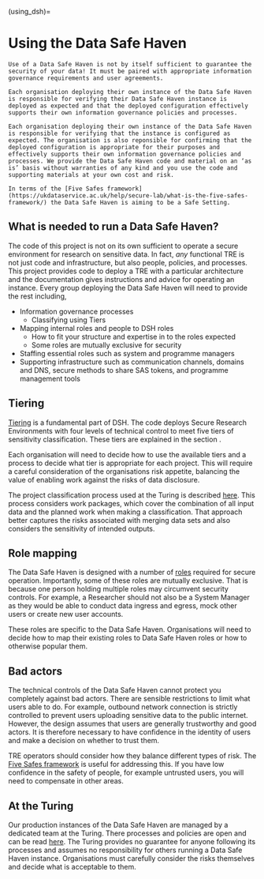 (using_dsh)=

# Using the Data Safe Haven

```{warning}
Use of a Data Safe Haven is not by itself sufficient to guarantee the security of your data! It must be paired with appropriate information governance requirements and user agreements.
```

```{warning}
Each organisation deploying their own instance of the Data Safe Haven is responsible for verifying their Data Safe Haven instance is deployed as expected and that the deployed configuration effectively supports their own information governance policies and processes.

Each organisation deploying their own instance of the Data Safe Haven is responsible for verifying that the instance is configured as expected. The organisation is also reponsible for confirming that the deployed configuration is appropriate for their purposes and effectively supports their own information governance policies and processes. We provide the Data Safe Haven code and material on an ‘as is’ basis without warranties of any kind and you use the code and supporting materials at your own cost and risk.
```

```{tip}
In terms of the [Five Safes framework](https://ukdataservice.ac.uk/help/secure-lab/what-is-the-five-safes-framework/) the Data Safe Haven is aiming to be a Safe Setting.
```

## What is needed to run a Data Safe Haven?

The code of this project is not on its own sufficient to operate a secure environment for research on sensitive data.
In fact, _any_ functional TRE is not just code and infrastructure, but also people, policies, and processes.
This project provides code to deploy a TRE with a particular architecture and the documentation gives instructions and advice for operating an instance.
Every group deploying the Data Safe Haven will need to provide the rest including,

- Information governance processes
  - Classifying using Tiers
- Mapping internal roles and people to DSH roles
    - How to fit your structure and expertise in to the roles expected
    - Some roles are mutually exclusive for security
- Staffing essential roles such as system and programme managers
- Supporting infrastructure such as communication channels, domains and DNS, secure methods to share SAS tokens, and programme management tools

## Tiering

[Tiering](sensitivity_tiers.md) is a fundamental part of DSH.
The code deploys Secure Research Environments with four levels of technical control to meet five tiers of sensitivity classification.
These tiers are explained in the section [](design_security_objectives).

Each organisation will need to decide how to use the available tiers and a process to decide what tier is appropriate for each project.
This will require a careful consideration of the organisations risk appetite, balancing the value of enabling work against the risks of data disclosure.

The project classification process used at the Turing is described [here](https://alan-turing-institute.github.io/trusted-research/tasks/setting_up_tre/project_initialisation/project_classification.html).
This process considers work packages, which cover the combination of all input data and the planned work when making a classification.
That approach better captures the risks associated with merging data sets and also considers the sensitivity of intended outputs.

## Role mapping

The Data Safe Haven is designed with a number of [roles](roles) required for secure operation.
Importantly, some of these roles are mutually exclusive.
That is because one person holding multiple roles may circumvent security controls.
For example, a Researcher should not also be a System Manager as they would be able to conduct data ingress and egress, mock other users or create new user accounts.

These roles are specific to the Data Safe Haven.
Organisations will need to decide how to map their existing roles to Data Safe Haven roles or how to otherwise popular them.

## Bad actors

The technical controls of the Data Safe Haven cannot protect you completely against bad actors.
There are sensible restrictions to limit what users able to do.
For example, outbound network connection is strictly controlled to prevent users uploading sensitive data to the public internet.
However, the design assumes that users are generally trustworthy and good actors.
It is therefore necessary to have confidence in the identity of users and make a decision on whether to trust them.

TRE operators should consider how they balance different types of risk.
The [Five Safes framework](https://ukdataservice.ac.uk/help/secure-lab/what-is-the-five-safes-framework/) is useful for addressing this.
If you have low confidence in the safety of people, for example untrusted users, you will need to compensate in other areas.

## At the Turing

Our production instances of the Data Safe Haven are managed by a dedicated team at the Turing.
There processes and policies are open and can be read [here](https://alan-turing-institute.github.io/trusted-research).
The Turing provides no guarantee for anyone following its processes and assumes no responsibility for others running a Data Safe Haven instance.
Organisations must carefully consider the risks themselves and decide what is acceptable to them.
